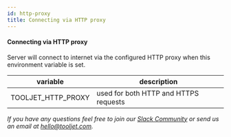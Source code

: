 ```yaml
---
id: http-proxy
title: Connecting via HTTP proxy
---
```


#### Connecting via HTTP proxy

Server will connect to internet via the configured HTTP proxy when this environment variable is set.

| variable                | description                           |
| ----------------------- | ------------------------------------- |
| TOOLJET_HTTP_PROXY      | used for both HTTP and HTTPS requests |

*If you have any questions feel free to join our [Slack Community](https://tooljet.com/slack) or send us an email at hello@tooljet.com.*
